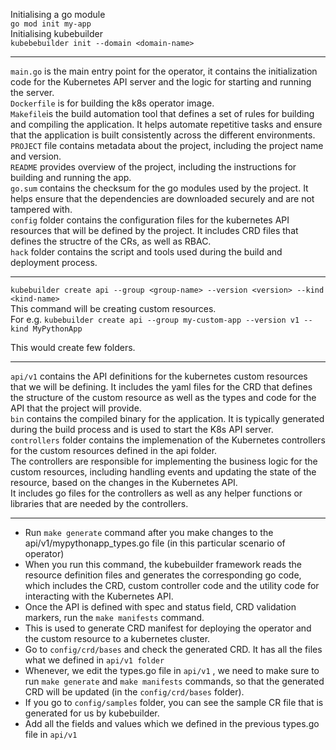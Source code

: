 Initialising a go module <br>
```go mod init my-app```<br>
Initialising kubebuilder <br>
```kubebebuilder init --domain <domain-name>``` <br>

----
```main.go``` is the main entry point for the operator, it contains the initialization code for the Kubernetes API server and the logic for starting and running the server. <br>
```Dockerfile``` is for building the k8s operator image. <br>
```Makefile```is the build automation tool that defines a set of rules for building and compiling the application. It helps automate repetitive tasks and ensure that the application is built consistently across the different environments. <br>
```PROJECT``` file contains metadata about the project, including the project name and version. <br>
```README``` provides overview of the project, including the instructions for building and running the app. <br>
```go.sum``` contains the checksum for the go modules used by the project. It helps ensure that the dependencies are downloaded securely and are not tampered with. <br>
```config``` folder contains the configuration files for the kubernetes API resources that will be defined by the project. It includes CRD files that defines the structre of the CRs, as well as RBAC. <br>
```hack``` folder contains the script and tools used during the build and deployment process. <br>

----

```kubebuilder create api --group <group-name> --version <version> --kind <kind-name>``` <br>
This command will be creating custom resources. <br>
For e.g. ```kubebuilder create api --group my-custom-app --version v1 --kind MyPythonApp``` <br>

This would create few folders. <br>

----

```api/v1``` contains the API definitions for the kubernetes custom resources that we will be defining. It includes the yaml files for the CRD that defines the structure of the custom resource as well as the types and code for the API that the project will provide. <br>
```bin``` contains the compiled binary for the application. It is typically generated during the build process and is used to start the K8s API server. <br>
```controllers``` folder contains the implemenation of the Kubernetes controllers for the custom resources defined in the api folder. <br>
The controllers are responsible for implementing the business logic for the custom resources, including handling events and updating the state of the resource, based on the changes in the Kubernetes API.<br> It includes go files for the controllers as well as any helper functions or libraries that are needed by the controllers. <br>

----
* Run ```make generate``` command after you make changes to the api/v1/mypythonapp_types.go file (in this particular scenario of operator) <br> 
* When you run this command, the kubebuilder framework reads the resource definition files and generates the corresponding go code, which includes the CRD, custom controller code and the utility code for interacting with the Kubernetes API. <br>
* Once the API is defined with spec and status field, CRD validation markers, run the ``` make manifests ``` command. <br>
* This is used to generate CRD manifest for deploying the operator and the custom resource to a kubernetes cluster. <br>
* Go to ```config/crd/bases``` and check the generated CRD. It has all the files what we defined in ```api/v1 folder``` <br>
* Whenever, we edit the types.go file in ```api/v1``` ,  we need to make sure to run ```make generate``` and ```make manifests``` commands, so that the generated CRD will be updated (in the ```config/crd/bases``` folder). <br>
* If you go to ```config/samples``` folder, you can see the sample CR file that is generated for us by kubebuilder. 
* Add all the fields and values which we defined in the previous types.go file in ```api/v1```
